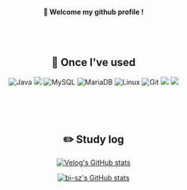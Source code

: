 <div align="center">

####  :wave: Welcome my github profile !

  
<br/>
<br/>

## 🔨 Once I've used

  ![Java](https://img.shields.io/badge/JAVA-007396?style=for-the-badge&logo=Java&logoColor=white)
  <img src="https://img.shields.io/badge/Spring Boot-6DB33F?style=for-the-badge&logo=spring boot&logoColor=white">
  ![MySQL](https://img.shields.io/badge/MySQL-4479A1?style=for-the-badge&logo=MySQL&logoColor=white)
  ![MariaDB](https://img.shields.io/badge/MariaDB-003545?style=for-the-badge&logo=mariadb&logoColor=white)
  ![Linux](https://img.shields.io/badge/Linux-FCC624?style=for-the-badge&logo=linux&logoColor=black)
  ![Git](https://img.shields.io/badge/git-%23F05033.svg?style=for-the-badge&logo=git&logoColor=white)
  <img src="https://img.shields.io/badge/IntelliJ IDEA-000000.svg?style=for-the-badge&logo=intellij-idea&logoColor=white">
  <img src="https://img.shields.io/badge/DBeaver-4D4D4D?style=for-the-badge&logo=dbeaver&logoColor=white">


<br/>
<br/>
<br/>

## :pencil2: Study log

[![Velog's GitHub stats](https://velog-readme-stats.vercel.app/api?name=jjjaehoon)](https://github.com/eungyeole/velog-readme-stats)

[![bi-sz's GitHub stats](https://github-readme-stats.vercel.app/api?username=jjjaehoon&include_all_commits=true&show_icons=true&theme=cobalt)](https://github.com/bi-sz/github-readme-stats)

</div>

